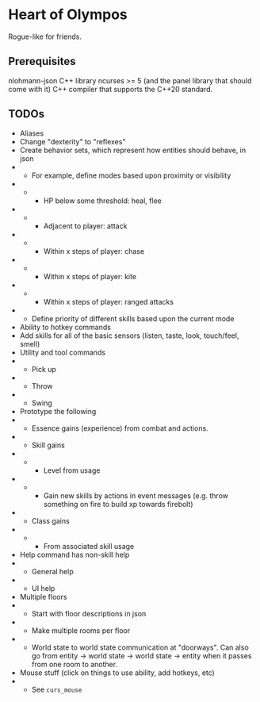 # Heart of Olympos
Rogue-like for friends.


## Prerequisites
nlohmann-json C++ library
ncurses >= 5 (and the panel library that should come with it)
C++ compiler that supports the C++20 standard.

## TODOs

* Aliases
* Change "dexterity" to "reflexes"
* Create behavior sets, which represent how entities should behave, in json
* * For example, define modes based upon proximity or visibility
* * * HP below some threshold: heal, flee
* * * Adjacent to player: attack
* * * Within x steps of player: chase
* * * Within x steps of player: kite
* * * Within x steps of player: ranged attacks
* * Define priority of different skills based upon the current mode
* Ability to hotkey commands
* Add skills for all of the basic sensors (listen, taste, look, touch/feel, smell)
* Utility and tool commands
* * Pick up
* * Throw
* * Swing
* Prototype the following
* * Essence gains (experience) from combat and actions.
* * Skill gains
* * * Level from usage
* * * Gain new skills by actions in event messages (e.g. throw something on fire to build xp towards
      firebolt)
* * Class gains
* * * From associated skill usage
* Help command has non-skill help
* * General help
* * UI help
* Multiple floors
* * Start with floor descriptions in json
* * Make multiple rooms per floor
* * World state to world state communication at "doorways". Can also go from entity -> world state -> world state ->
entity when it passes from one room to another.
* Mouse stuff (click on things to use ability, add hotkeys, etc)
* * See `curs_mouse`
